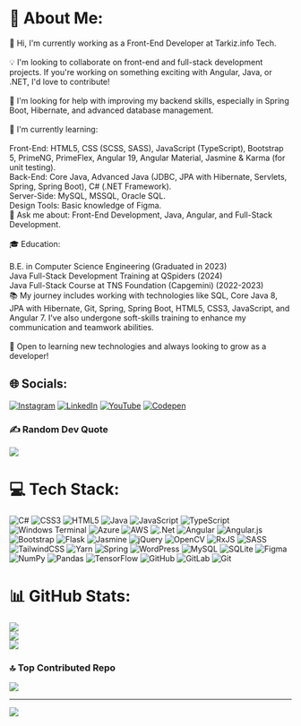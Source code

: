 # 💫 About Me:
👋 Hi, I'm currently working as a Front-End Developer at Tarkiz.info Tech.<br><br>💡 I'm looking to collaborate on front-end and full-stack development projects. If you're working on something exciting with Angular, Java, or .NET, I'd love to contribute!<br><br>🤝 I'm looking for help with improving my backend skills, especially in Spring Boot, Hibernate, and advanced database management.<br><br>🎯 I'm currently learning:<br><br>Front-End: HTML5, CSS (SCSS, SASS), JavaScript (TypeScript), Bootstrap 5, PrimeNG, PrimeFlex, Angular 19, Angular Material, Jasmine & Karma (for unit testing).<br>Back-End: Core Java, Advanced Java (JDBC, JPA with Hibernate, Servlets, Spring, Spring Boot), C# (.NET Framework).<br>Server-Side: MySQL, MSSQL, Oracle SQL.<br>Design Tools: Basic knowledge of Figma.<br>📌 Ask me about: Front-End Development, Java, Angular, and Full-Stack Development.<br><br>🎓 Education:<br><br>B.E. in Computer Science Engineering (Graduated in 2023)<br>Java Full-Stack Development Training at QSpiders (2024)<br>Java Full-Stack Course at TNS Foundation (Capgemini) (2022-2023)<br>📚 My journey includes working with technologies like SQL, Core Java 8, JPA with Hibernate, Git, Spring, Spring Boot, HTML5, CSS3, JavaScript, and Angular 7. I've also undergone soft-skills training to enhance my communication and teamwork abilities.<br><br>🚀 Open to learning new technologies and always looking to grow as a developer!

 
## 🌐 Socials:
[![Instagram](https://img.shields.io/badge/Instagram-%23E4405F.svg?logo=Instagram&logoColor=white)](https://instagram.com/coding_with_sako) [![LinkedIn](https://img.shields.io/badge/LinkedIn-%230077B5.svg?logo=linkedin&logoColor=white)](https://linkedin.com/in/velan-s-845791250) [![YouTube](https://img.shields.io/badge/YouTube-%23FF0000.svg?logo=YouTube&logoColor=white)](https://youtube.com/@@sohvoiceover ) [![Codepen](https://img.shields.io/badge/Codepen-000000?logo=codepen&logoColor=white)](https://codepen.io/velan-sivasankaran) 
 
### ✍️ Random Dev Quote
![](https://quotes-github-readme.vercel.app/api?type=vetical&theme=radical)
 
# 💻 Tech Stack:
![C#](https://img.shields.io/badge/c%23-%23239120.svg?style=for-the-badge&logo=csharp&logoColor=white) ![CSS3](https://img.shields.io/badge/css3-%231572B6.svg?style=for-the-badge&logo=css3&logoColor=white) ![HTML5](https://img.shields.io/badge/html5-%23E34F26.svg?style=for-the-badge&logo=html5&logoColor=white) ![Java](https://img.shields.io/badge/java-%23ED8B00.svg?style=for-the-badge&logo=openjdk&logoColor=white) ![JavaScript](https://img.shields.io/badge/javascript-%23323330.svg?style=for-the-badge&logo=javascript&logoColor=%23F7DF1E) ![TypeScript](https://img.shields.io/badge/typescript-%23007ACC.svg?style=for-the-badge&logo=typescript&logoColor=white) ![Windows Terminal](https://img.shields.io/badge/Windows%20Terminal-%234D4D4D.svg?style=for-the-badge&logo=windows-terminal&logoColor=white) ![Azure](https://img.shields.io/badge/azure-%230072C6.svg?style=for-the-badge&logo=microsoftazure&logoColor=white) ![AWS](https://img.shields.io/badge/AWS-%23FF9900.svg?style=for-the-badge&logo=amazon-aws&logoColor=white) ![.Net](https://img.shields.io/badge/.NET-5C2D91?style=for-the-badge&logo=.net&logoColor=white) ![Angular](https://img.shields.io/badge/angular-%23DD0031.svg?style=for-the-badge&logo=angular&logoColor=white) ![Angular.js](https://img.shields.io/badge/angular.js-%23E23237.svg?style=for-the-badge&logo=angularjs&logoColor=white) ![Bootstrap](https://img.shields.io/badge/bootstrap-%238511FA.svg?style=for-the-badge&logo=bootstrap&logoColor=white) ![Flask](https://img.shields.io/badge/flask-%23000.svg?style=for-the-badge&logo=flask&logoColor=white) ![Jasmine](https://img.shields.io/badge/jasmine-%238A4182.svg?style=for-the-badge&logo=jasmine&logoColor=white) ![jQuery](https://img.shields.io/badge/jquery-%230769AD.svg?style=for-the-badge&logo=jquery&logoColor=white) ![OpenCV](https://img.shields.io/badge/opencv-%23white.svg?style=for-the-badge&logo=opencv&logoColor=white) ![RxJS](https://img.shields.io/badge/rxjs-%23B7178C.svg?style=for-the-badge&logo=reactivex&logoColor=white) ![SASS](https://img.shields.io/badge/SASS-hotpink.svg?style=for-the-badge&logo=SASS&logoColor=white) ![TailwindCSS](https://img.shields.io/badge/tailwindcss-%2338B2AC.svg?style=for-the-badge&logo=tailwind-css&logoColor=white) ![Yarn](https://img.shields.io/badge/yarn-%232C8EBB.svg?style=for-the-badge&logo=yarn&logoColor=white) ![Spring](https://img.shields.io/badge/spring-%236DB33F.svg?style=for-the-badge&logo=spring&logoColor=white) ![WordPress](https://img.shields.io/badge/WordPress-%23117AC9.svg?style=for-the-badge&logo=WordPress&logoColor=white) ![MySQL](https://img.shields.io/badge/mysql-4479A1.svg?style=for-the-badge&logo=mysql&logoColor=white) ![SQLite](https://img.shields.io/badge/sqlite-%2307405e.svg?style=for-the-badge&logo=sqlite&logoColor=white) ![Figma](https://img.shields.io/badge/figma-%23F24E1E.svg?style=for-the-badge&logo=figma&logoColor=white) ![NumPy](https://img.shields.io/badge/numpy-%23013243.svg?style=for-the-badge&logo=numpy&logoColor=white) ![Pandas](https://img.shields.io/badge/pandas-%23150458.svg?style=for-the-badge&logo=pandas&logoColor=white) ![TensorFlow](https://img.shields.io/badge/TensorFlow-%23FF6F00.svg?style=for-the-badge&logo=TensorFlow&logoColor=white) ![GitHub](https://img.shields.io/badge/github-%23121011.svg?style=for-the-badge&logo=github&logoColor=white) ![GitLab](https://img.shields.io/badge/gitlab-%23181717.svg?style=for-the-badge&logo=gitlab&logoColor=white) ![Git](https://img.shields.io/badge/git-%23F05033.svg?style=for-the-badge&logo=git&logoColor=white)
# 📊 GitHub Stats:
![](https://github-readme-stats.vercel.app/api?username=Velan03&theme=dark&hide_border=false&include_all_commits=false&count_private=false)<br/>
![](https://github-readme-streak-stats.herokuapp.com/?user=Velan03&theme=dark&hide_border=false)<br/>
![](https://github-readme-stats.vercel.app/api/top-langs/?username=Velan03&theme=dark&hide_border=false&include_all_commits=false&count_private=false&layout=compact)

### 🔝 Top Contributed Repo
![](https://github-contributor-stats.vercel.app/api?username=Velan03&limit=5&theme=dark&combine_all_yearly_contributions=true)

---
[![](https://visitcount.itsvg.in/api?id=Velan03&icon=0&color=0)](https://visitcount.itsvg.in)

<!-- Proudly created with GPRM ( https://gprm.itsvg.in ) -->
